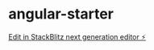 # angular-starter

[Edit in StackBlitz next generation editor ⚡️](https://stackblitz.com/~/github.com/Saipavan1612/angular-starter)